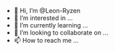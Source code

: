- 👋 Hi, I’m @Leon-Ryzen
- 👀 I’m interested in ...
- 🌱 I’m currently learning ...
- 💞️ I’m looking to collaborate on ...
- 📫 How to reach me ...

<!---
Leon-Ryzen/Leon-Ryzen is a ✨ special ✨ repository because its `README.md` (this file) appears on your GitHub profile.
You can click the Preview link to take a look at your changes.
--->
